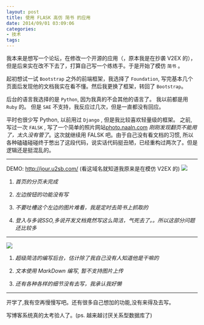 ```yaml
---
layout: post
title: 使用 FLASK 高仿 简书 的应用
date: 2014/09/01 03:09:06
categories: 
- 技术
tags: 
---
```


我本来是想写一个论坛，在修改一个开源的应用（，原本我是在抄袭 V2EX 的），但是后来实在改不下去了，打算自己写一个练练手。于是开始了模仿 `简书` 。

起初想试一试 `Bootstrap` 之外的前端框架，我选择了 `Foundation`, 写完基本几个页面后发现他的文档我实在看不懂。然后我更换了框架，转回了 `Bootstrap`。

后台的语言我选择的是 `Python`, 因为我真的不会其他的语言了。 我以前都是用 `Ruby` 的。 但是 `SAE` 不支持，我反应过几次，但是一直都没有回应。

平时也很少写 Python, 以前用过 `Django` , 但是我比较喜欢轻量级的框架。 之前, 写过一次 `FALSK` , 写了一个简单的照片网站[photo.naaln.com][1] *刚刚发现翻页不能用了，太久没有管了*。这次就继续用 FALSK 吧。由于自己没有看文档的习惯, 所以各种磕磕碰碰终于憋出了这段代码，说实话代码挺丑陋，已经重构过两次了。但是逻辑还是挺混乱的。

* * *

DEMO: <http://jour.u2sb.com/> (看这域名就知道我原来是在模仿 V2EX 的) ![][2]

1.  *首页的分页未完成*

2.  *左边按钮的功能没有写*

3.  *不要吐槽这个左边的图片难看，我是定时去简书上抓取的*

4.  *登入与多说SSO,多说开发文档竟然写这么简洁，气死去了。。所以这部分问题还比较多*

* * *

![][3]

1.  *超级简洁的编写后台，估计除了我自己没有人知道他是干嘛的*

2.  *文本使用 MarkDown 编写, 暂不支持图片上传*

3.  *还有各种各样的细节没有去写，我承认我好懒*

* * *

开学了,我有空再慢慢写吧。还有很多自己想加的功能,没有来得及去写。

写博客系统真的太考验人了。(ps. 越来越讨厌关系型数据库了)

[1]: http://photo.naaln.com/

[2]: https://ww3.sinaimg.cn/large/48910e01gw1ejwz04oiuhj21kw0svqeg.jpg

[3]: https://ww3.sinaimg.cn/large/48910e01gw1ejwze3wxgmj21kw0rnwjv.jpg
